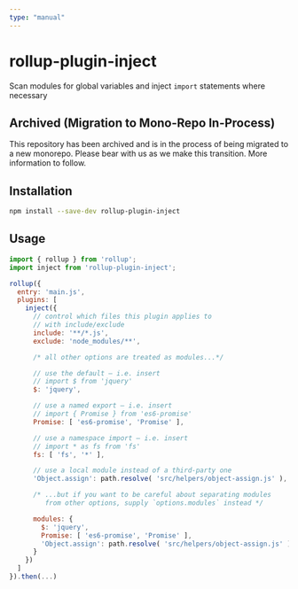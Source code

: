```yaml
---
type: "manual"
---
```


# rollup-plugin-inject

Scan modules for global variables and inject `import` statements where necessary

## Archived (Migration to Mono-Repo In-Process)

This repository has been archived and is in the process of being migrated to a new monorepo. Please bear with us as we make this transition. More information to follow.

## Installation

```bash
npm install --save-dev rollup-plugin-inject
```


## Usage

```js
import { rollup } from 'rollup';
import inject from 'rollup-plugin-inject';

rollup({
  entry: 'main.js',
  plugins: [
    inject({
      // control which files this plugin applies to
      // with include/exclude
      include: '**/*.js',
      exclude: 'node_modules/**',

      /* all other options are treated as modules...*/

      // use the default – i.e. insert
      // import $ from 'jquery'
      $: 'jquery',

      // use a named export – i.e. insert
      // import { Promise } from 'es6-promise'
      Promise: [ 'es6-promise', 'Promise' ],

      // use a namespace import – i.e. insert
      // import * as fs from 'fs'
      fs: [ 'fs', '*' ],

      // use a local module instead of a third-party one
      'Object.assign': path.resolve( 'src/helpers/object-assign.js' ),

      /* ...but if you want to be careful about separating modules
         from other options, supply `options.modules` instead */

      modules: {
        $: 'jquery',
        Promise: [ 'es6-promise', 'Promise' ],
        'Object.assign': path.resolve( 'src/helpers/object-assign.js' )
      }
    })
  ]
}).then(...)
```
